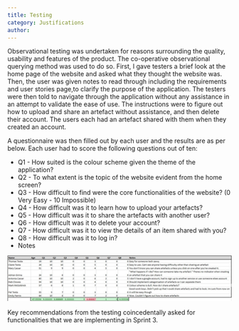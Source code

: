 ```yaml
---
title: Testing
category: Justifications
author:
---
```


Observational testing was undertaken for reasons surrounding the quality, usability and features of the product. The co-operative observational querying method was used to do so. First, I gave testers a brief look at the home page of the website and asked what they thought the website was. Then, the user was given notes to read through including the requirements and user stories page,to clarify the purpose of the application. The testers were then told to navigate through the application without any assistance in an attempt to validate the ease of use. The instructions were to figure out how to upload and share an artefact without assistance, and then delete their account. The users each had an artefact shared with them when they created an account.

A questionnaire was then filled out by each user and the results are as per below. Each user had to score the following questions out of ten:

- Q1 - How suited is the colour scheme given the theme of the application?
- Q2 - To what extent is the topic of the website evident from the home screen?
- Q3 - How difficult to find were the core functionalities of the website? (0 Very Easy - 10 Impossible)
- Q4 - How difficult was it to learn how to upload your artefacts?
- Q5 - How difficult was it to share the artefacts with another user?
- Q6 - How difficult was it to delete your account?
- Q7 - How difficult was it to view the details of an item shared with you?
- Q8 - How difficult was it to log in?
- Notes

![alt text](Tests.jpg "Test Results")

Key recommendations from the testing coincedentally asked for functionalities that we are implementing in Sprint 3.